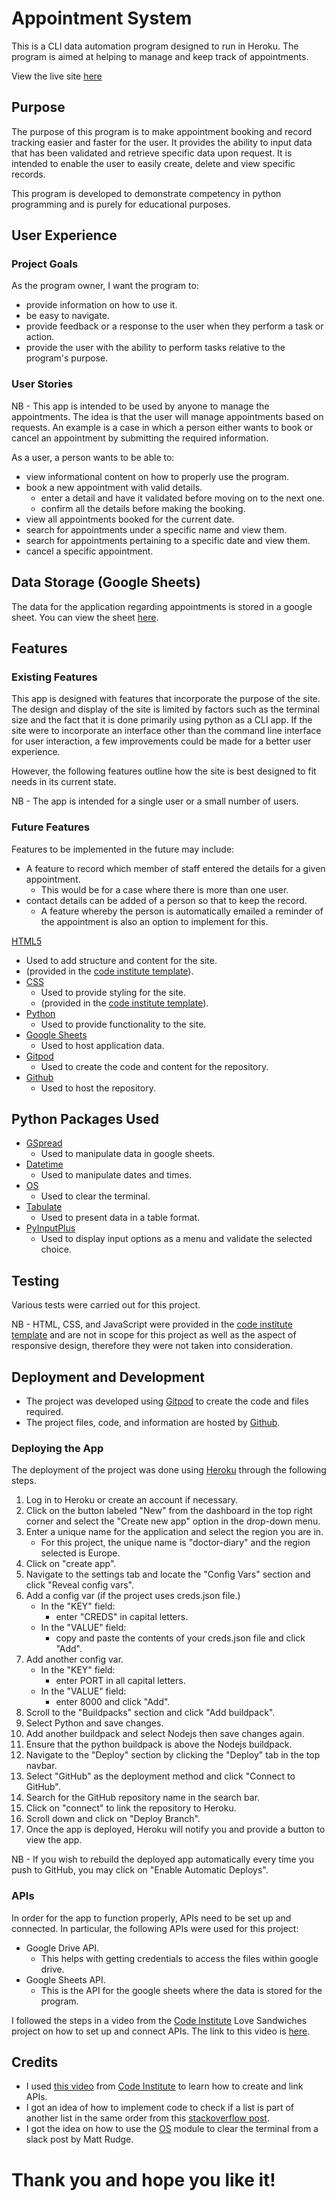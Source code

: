 # Appointment System

This is a CLI data automation program designed to run in Heroku. The program is aimed at helping to manage and keep track of appointments.

View the live site [here](https://appointment-syatem2023-1f44c45379a7.herokuapp.com/)

## Purpose

The purpose of this program is to make appointment booking and record tracking easier and faster for the user. It provides the ability to input data that has been validated and retrieve specific data upon request. It is intended to enable the user to easily create, delete and view specific records. 

This program is developed to demonstrate competency in python programming and is purely for educational purposes.

## User Experience

### Project Goals

As the program owner, I want the program to:
* provide information on how to use it.
* be easy to navigate.
* provide feedback or a response to the user when they perform a task or action.
* provide the user with the ability to perform tasks relative to the program's purpose.

### User Stories

NB - This app is intended to be used by anyone to manage the appointments. The idea is that the user will manage appointments based on requests. An example is a case in which a person either wants to book or cancel an appointment by submitting the required information.

As a user, a person wants to be able to:
* view informational content on how to properly use the program.
* book a new appointment with valid details.
   * enter a detail and have it validated before moving on to the next one.
   * confirm all the details before making the booking.
* view all appointments booked for the current date.
* search for appointments under a specific name and view them.
* search for appointments pertaining to a specific date and view them.
* cancel a specific appointment.

## Data Storage (Google Sheets)

The data for the application regarding appointments is stored in a google sheet. You can view the sheet [here](https://docs.google.com/spreadsheets/d/1D8ZdJDqUHCiB13os_XzYLvqTbciWKCXrOGfNxPjn3tE/edit#gid=1297538634).

## Features

### Existing Features

This app is designed with features that incorporate the purpose of the site. The design and display of the site is limited by factors such as the terminal size and the fact that it is done primarily using python as a CLI app. If the site were to incorporate an interface other than the command line interface for user interaction, a few improvements could be made for a better user experience.

However, the following features outline how the site is best designed to fit needs in its current state.

NB - The app is intended for a single user or a small number of users.

### Future Features

Features to be implemented in the future may include:
* A feature to record which member of staff entered the details for a given appointment.
   * This would be for a case where there is more than one user.
* contact details can be added of a person so that to keep the record.
   * A feature whereby the person is automatically emailed a reminder of the appointment is also an option to implement for this.

[HTML5](https://html.spec.whatwg.org/)
   * Used to add structure and content for the site.
   * (provided in the [code institute template](https://github.com/Code-Institute-Org/python-essentials-template)).
* [CSS](https://www.w3.org/Style/CSS/Overview.en.html)
   * Used to provide styling for the site.
   * (provided in the [code institute template](https://github.com/Code-Institute-Org/python-essentials-template)).
* [Python](https://www.python.org/)
   * Used to provide functionality to the site.
* [Google Sheets](https://www.google.co.uk/sheets/about/)
   * Used to host application data.
* [Gitpod](https://www.gitpod.io/#get-started)
   * Used to create the code and content for the repository.
* [Github](https://github.com/)
   * Used to host the repository.

## Python Packages Used

* [GSpread](https://pypi.org/project/gspread/)
   * Used to manipulate data in google sheets.
* [Datetime](https://docs.python.org/3/library/datetime.html)
   * Used to manipulate dates and times.
* [OS](https://docs.python.org/3/library/os.html)
   * Used to clear the terminal.
* [Tabulate](https://pypi.org/project/tabulate/)
   * Used to present data in a table format.
* [PyInputPlus](https://pypi.org/project/PyInputPlus/)
   * Used to display input options as a menu and validate the selected choice.

## Testing

Various tests were carried out for this project.

NB - HTML, CSS, and JavaScript were provided in the [code institute template](https://github.com/Code-Institute-Org/python-essentials-template) and are not in scope for this project as well as the aspect of responsive design, therefore they were not taken into consideration.  

## Deployment and Development

* The project was developed using [Gitpod](https://www.gitpod.io/#get-started) to create the code and files required.
* The project files, code, and information are hosted by [Github](https://github.com/).

### Deploying the App

The deployment of the project was done using [Heroku](https://www.heroku.com/) through the following steps.

1. Log in to Heroku or create an account if necessary.
2. Click on the button labeled "New" from the dashboard in the top right corner and select the "Create new app" option in the drop-down menu.
3. Enter a unique name for the application and select the region you are in.
   * For this project, the unique name is "doctor-diary" and the region selected is Europe.
4. Click on "create app".
5. Navigate to the settings tab and locate the "Config Vars" section and click "Reveal config vars".
6. Add a config var (if the project uses creds.json file.)
   * In the "KEY" field:
      * enter "CREDS" in capital letters.
   * In the "VALUE" field:
      * copy and paste the contents of your creds.json file and click "Add".
7. Add another config var.
   * In the "KEY" field:
      * enter PORT in all capital letters.
   * In the "VALUE" field:
      * enter 8000 and click "Add".
8. Scroll to the "Buildpacks" section and click "Add buildpack".
9. Select Python and save changes.
10. Add another buildpack and select Nodejs then save changes again.
11. Ensure that the python buildpack is above the Nodejs buildpack.
12. Navigate to the "Deploy" section by clicking the "Deploy" tab in the top navbar.
13. Select "GitHub" as the deployment method and click "Connect to GitHub".
14. Search for the GitHub repository name in the search bar.
15. Click on "connect" to link the repository to Heroku.
16. Scroll down and click on "Deploy Branch".
17. Once the app is deployed, Heroku will notify you and provide a button to view the app.

NB - If you wish to rebuild the deployed app automatically every time you push to GitHub, you may click on "Enable Automatic Deploys".


### APIs 
In order for the app to function properly, APIs need to be set up and connected. In particular, the following APIs were used for this project:

* Google Drive API.
   * This helps with getting credentials to access the files within google drive.
* Google Sheets API.
   * This is the API for the google sheets where the data is stored for the program.

I followed the steps in a video from the [Code Institute](https://codeinstitute.net/global/) Love Sandwiches project on how to set up and connect APIs. The link to this video is [here](https://www.youtube.com/watch?v=WTll5p4N7hE).

## Credits

* I used [this video](https://www.youtube.com/watch?v=WTll5p4N7hE) from [Code Institute](https://codeinstitute.net/global/) to learn how to create and link APIs.
* I got an idea of how to implement code to check if a list is part of another list in the same order from this [stackoverflow post](https://stackoverflow.com/questions/36016174/how-to-check-if-a-list-is-in-another-list-with-the-same-order-python).
* I got the idea on how to use the [OS](https://docs.python.org/3/library/os.html) module to clear the terminal from a slack post by Matt Rudge.


# Thank you and hope you like it!


